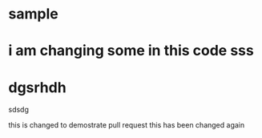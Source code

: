 # sample

# i am changing some in this code sss



# dgsrhdh


sdsdg

this is changed to demostrate pull request this has been changed again